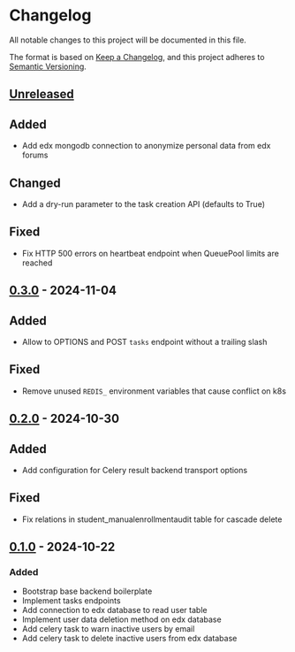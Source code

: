 # Changelog

All notable changes to this project will be documented in this file.

The format is based on [Keep a Changelog](https://keepachangelog.com/en/1.0.0/),
and this project adheres to
[Semantic Versioning](https://semver.org/spec/v2.0.0.html).

## [Unreleased]

## Added

- Add edx mongodb connection to anonymize personal data from edx forums

## Changed

- Add a dry-run parameter to the task creation API (defaults to True)

## Fixed

- Fix HTTP 500 errors on heartbeat endpoint when QueuePool limits are reached

## [0.3.0] - 2024-11-04

## Added

- Allow to OPTIONS and POST `tasks` endpoint without a trailing slash

## Fixed

- Remove unused `REDIS_` environment variables that cause conflict on k8s

## [0.2.0] - 2024-10-30

## Added

- Add configuration for Celery result backend transport options

## Fixed

- Fix relations in student_manualenrollmentaudit table for cascade delete

## [0.1.0] - 2024-10-22

### Added

- Bootstrap base backend boilerplate
- Implement tasks endpoints
- Add connection to edx database to read user table
- Implement user data deletion method on edx database
- Add celery task to warn inactive users by email
- Add celery task to delete inactive users from edx database

[unreleased]: https://github.com/openfun/mork/compare/v0.3.0...main
[0.3.0]: https://github.com/openfun/mork/compare/v0.2.0...v0.3.0
[0.2.0]: https://github.com/openfun/mork/compare/v0.1.0...v0.2.0
[0.1.0]: https://github.com/openfun/mork/compare/1e60ac8...v0.1.0
